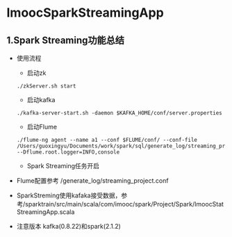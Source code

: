 # ImoocSparkStreamingApp

## 1.Spark Streaming功能总结
- 使用流程
	- 启动zk 
	```
	./zkServer.sh start
	```
	- 启动kafka
	```
	./kafka-server-start.sh -daemon $KAFKA_HOME/conf/server.properties 
	```
	- 启动Flume
	```
	./flume-ng agent --name a1 --conf $FLUME/conf/ --conf-file /Users/guoxingyu/Documents/work/spark/sql/generate_log/streaming_project.conf --Dflume.root.logger=INFO,console
	```
	- Spark Streaming任务开启

- Flume配置参考 /generate_log/streaming_project.conf 
- SparkStreming使用kafaka接受数据，参考/sparktrain/src/main/scala/com/imooc/spark/Project/Spark/ImoocStatStreamingApp.scala
- 注意版本 kafka(0.8.22)和spark(2.1.2)

